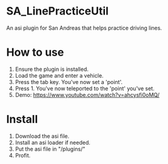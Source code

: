# SA_LinePracticeUtil
An asi plugin for San Andreas that helps practice driving lines.

# How to use
1. Ensure the plugin is installed.
2. Load the game and enter a vehicle.
3. Press the tab key. You've now set a 'point'.
4. Press 1. You've now teleported to the 'point' you've set.
5. Demo: https://www.youtube.com/watch?v=ahcysfi0oMQ/

# Install
1. Download the asi file.
2. Install an asi loader if needed.
3. Put the asi file in "<your SA install dir>/plugins/"
4. Profit.
